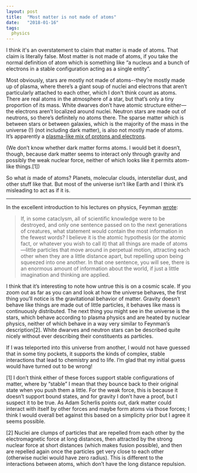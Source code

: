 ```yaml
---
layout: post
title:  "Most matter is not made of atoms"
date:   "2018-01-16"
tags:
  physics
---
```


I think it's an overstatement to claim that matter is made of atoms. That claim is literally false. Most matter is not made of atoms, if you take the normal definition of atom which is something like “a nucleus and a bunch of electrons in a stable configuration acting as a single entity”.

Most obviously, stars are mostly not made of atoms--they’re mostly made up of plasma, where there’s a giant soup of nuclei and electrons that aren’t particularly attached to each other, which I don't think count as atoms. There are real atoms in the atmosphere of a star, but that’s only a tiny proportion of its mass. White dwarves don’t have atomic structure either—the electrons aren’t localized around nuclei. Neutron stars are made out of neutrons, so there’s definitely no atoms there. The sparse matter which is between stars or between galaxies, which is the majority of the mass in the universe (!) (not including dark matter), is also not mostly made of atoms. It’s apparently a [plasma-like mix of protons and electrons](https://en.wikiversity.org/wiki/Radiation_astronomy/Intergalactic_medium#Intergalactics).

(We don’t know whether dark matter forms atoms. I would bet it doesn’t, though, because dark matter seems to interact only through gravity and possibly the weak nuclear force, neither of which looks like it permits atom-like things.[1])

So what *is* made of atoms? Planets, molecular clouds, interstellar dust, and other stuff like that. But most of the universe isn’t like Earth and I think it’s misleading to act as if it is.

---

In the excellent introduction to his lectures on physics, Feynman [wrote](http://www.feynmanlectures.caltech.edu/I_01.html):

> If, in some cataclysm, all of scientific knowledge were to be destroyed, and only one sentence passed on to the next generations of creatures, what statement would contain the most information in the fewest words? I believe it is the atomic hypothesis (or the atomic fact, or whatever you wish to call it) that all things are made of atoms—little particles that move around in perpetual motion, attracting each other when they are a little distance apart, but repelling upon being squeezed into one another. In that one sentence, you will see, there is an enormous amount of information about the world, if just a little imagination and thinking are applied.

I think that it’s interesting to note how untrue this is on a cosmic scale. If you zoom out as far as you can and look at how the universe behaves, the first thing you’ll notice is the gravitational behavior of matter. Gravity doesn’t behave like things are made out of little particles, it behaves like mass is continuously distributed. The next thing you might see in the universe is the stars, which behave according to plasma physics and are heated by nuclear physics, neither of which behave in a way very similar to Feynman’s description[2]. White dwarves and neutron stars can be described quite nicely without ever describing their constituents as particles.

If I was teleported into this universe from another, I would not have guessed that in some tiny pockets, it supports the kinds of complex, stable interactions that lead to chemistry and to life. I’m glad that my initial guess would have turned out to be wrong!

[1] I don’t think either of these forces support stable configurations of matter, where by “stable” I mean that they bounce back to their original state when you push them a little. For the weak force, this is because it doesn’t support bound states, and for gravity I don’t have a proof, but I suspect it to be true. As Adam Scherlis points out, dark matter could interact with itself by other forces and maybe form atoms via those forces; I think I would overall bet against this based on a simplicity prior but I agree it seems possible.

[2] Nuclei are clumps of particles that are repelled from each other by the electromagnetic force at long distances, then attracted by the strong nuclear force at short distances (which makes fusion possible), and then are repelled again once the particles get very close to each other (otherwise nuclei would have zero radius). This is different to the interactions between atoms, which don’t have the long distance repulsion.
